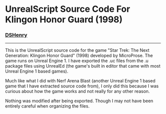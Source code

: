 # UnrealScript Source Code For Klingon Honor Guard (1998)

### [DSHenry](https://linktr.ee/Sir_Henricus)

---

This is the UnrealScript source code for the game "Star Trek: The Next Generation: Klingon Honor Guard" (1998) developed by MicroProse. The game runs on Unreal Engine 1. I have exported the .uc files from the .u package files using UnrealEd (the game's built in editor that came with most Unreal Engine 1 based games).

Much like what I did with Nerf Arena Blast (another Unreal Engine 1 based game that I have extracted source code from), I only did this because I was curious about how the game works and not really for any other reason.

Nothing was modified after being exported. Though I may not have been entirely careful when organizing the files.
